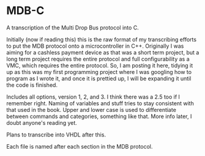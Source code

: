 # MDB-C
A transcription of the Multi Drop Bus protocol into C.

Initially (now if reading this) this is the raw format of my transcribing efforts to put the MDB protocol onto a microcontroller in C++.  Originally I was aiming for a cashless payment device as that was a short term project, but a long term project requires the entire protocol and full configurability as a VMC, which requires the entire protocol.  So, I am posting it here, tidying it up as this was my first programming project where I was googling how to program as I wrote it, and once it is prettied up, I will be expanding it until the code is finished.

Includes all options, version 1, 2, and 3.  I think there was a 2.5 too if I remember right.
Naming of variables and stuff tries to stay consistent with that used in the book.
Upper and lower case is used to differentiate between commands and categories, something like that.
More info later, I doubt anyone's reading yet.

Plans to transcribe into VHDL after this.

Each file is named after each section in the MDB protocol.
